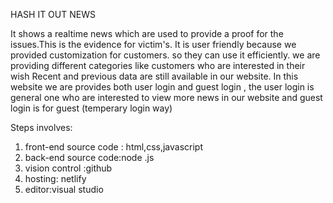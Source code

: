 HASH IT OUT NEWS

It shows a realtime news which are used to provide a  proof for the issues.This is the evidence for victim's.
It is user friendly because we provided customization for customers. so they can use it efficiently.
we are providing different categories like customers who are interested in their wish
Recent and previous data are still available in our website. 
In this website we are provides both user login and guest login , the user login is general one who are interested to view more news in our website and guest login is for guest (temperary login way) 


Steps involves:
1) front-end source code : html,css,javascript
2) back-end source code:node .js
3) vision control :github
4) hosting: netlify
5) editor:visual studio
